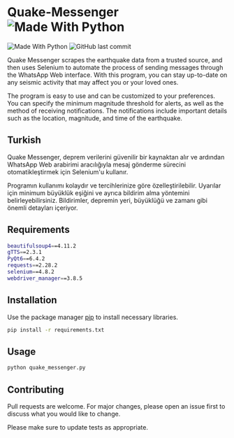 # Quake-Messenger ![Made With Python](http://ForTheBadge.com/images/badges/made-with-python.svg)
![Made With Python](http://ForTheBadge.com/images/badges/made-with-python.svg) ![GitHub last commit](https://img.shields.io/github/last-commit/aybars-erenkul/Quake-Messenger)

Quake Messenger scrapes the earthquake data from a trusted source, and then uses Selenium to automate the process of sending messages through the WhatsApp Web interface. With this program, you can stay up-to-date on any seismic activity that may affect you or your loved ones.

The program is easy to use and can be customized to your preferences. You can specify the minimum magnitude threshold for alerts, as well as the method of receiving notifications. The notifications include important details such as the location, magnitude, and time of the earthquake.

## Turkish
Quake Messenger, deprem verilerini güvenilir bir kaynaktan alır ve ardından WhatsApp Web arabirimi aracılığıyla mesaj gönderme sürecini otomatikleştirmek için Selenium'u kullanır. 

Programın kullanımı kolaydır ve tercihlerinize göre özelleştirilebilir. Uyarılar için minimum büyüklük eşiğini ve ayrıca bildirim alma yöntemini belirleyebilirsiniz. Bildirimler, depremin yeri, büyüklüğü ve zamanı gibi önemli detayları içeriyor.

## Requirements
```bash
beautifulsoup4==4.11.2
gTTS==2.3.1
PyQt6==6.4.2
requests==2.28.2
selenium==4.8.2
webdriver_manager==3.8.5
```

## Installation

Use the package manager [pip](https://pip.pypa.io/en/stable/) to install necessary libraries.

```bash
pip install -r requirements.txt
```

## Usage

```bash
python quake_messenger.py
```

## Contributing

Pull requests are welcome. For major changes, please open an issue first
to discuss what you would like to change.

Please make sure to update tests as appropriate.

